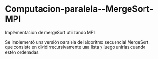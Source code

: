 # Computacion-paralela--MergeSort-MPI
Implementacion de mergeSort utilizando MPI

Se implementó una versión paralela del algoritmo secuencial MergeSort, que consiste en dividirrecursivamente una lista y luego unirlas cuando estén ordenadas
